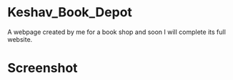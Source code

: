 # Keshav_Book_Depot
A webpage created by me for a book shop and soon I will complete its full website.
# Screenshot
